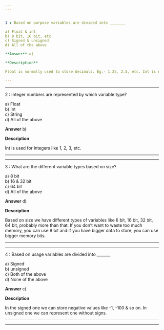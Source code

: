 ```yaml
---
---


1 : Based on purpose variables are divided into _______  

a) Float & int  
b) 8 bit, 16 bit, etc.  
c) Signed & unsigned  
d) All of the above  

**Answer** a) 

**Description**  

Float is normally used to store decimals. Eg:- 1.25, 2.5, etc. Int is used for integers like 1, 2, 3, etc.  

---
```

---


2 : Integer numbers are represented by which variable type?  

a) Float  
b) Int  
c) String  
d) All of the above  

**Answer** b) 

**Description**  

Int is used for integers like 1, 2, 3, etc.

---
---


3 : What are the different variable types based on size?  

a) 8 bit  
b) 16 & 32 bit  
c) 64 bit  
d) All of the above  

**Answer** d) 

**Description**  

Based on size we have different types of variables like 8 bit, 16 bit, 32 bit, 64 bit, probably more than that. If you don’t want to waste too much memory, you can use 8 bit and if you have bigger data to store, you can use bigger memory bits. 

---
---


4 : Based on usage variables are divided into _______  

a) Signed  
b) unsigned  
c) Both of the above  
d) None of the above  

**Answer** c) 

**Description**  

In the signed one we can store negative values like -1, -100 & so on. In unsigned one we can represent one without signs.

---
---


